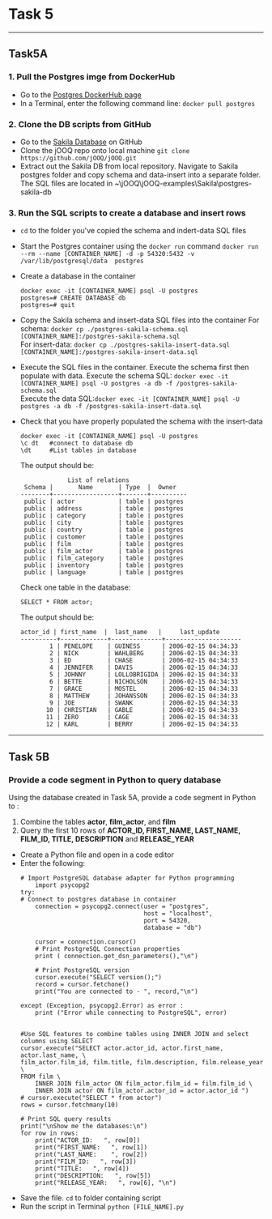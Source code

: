 #   Task 5
****
##  Task5A
### 1. Pull the Postgres imge from DockerHub
-   Go to the [Postgres DockerHub page](https://hub.docker.com/_/postgres)
-   In a Terminal, enter the following command line:
    `docker pull postgres`

### 2. Clone the DB scripts from GitHub
-   Go to the [Sakila Database](https://github.com/jOOQ/jOOQ/tree/master/jOOQ-examples/Sakila/postgres-sakila-db) on GitHub
-   Clone the jOOQ repo onto local machine
    `git clone https://github.com/jOOQ/jOOQ.git`
-   Extract out the Sakila DB from local repository. Navigate to Sakila postgres folder and copy schema and data-insert into a separate folder. The SQL files are located in ~\jOOQ\jOOQ-examples\Sakila\postgres-sakila-db

### 3. Run the SQL scripts to create a database and insert rows
-   `cd` to the folder you've copied the schema and indert-data SQL files
-   Start the Postgres container using the `docker run` command
    `docker run --rm --name [CONTAINER_NAME] -d -p 54320:5432 -v /var/lib/postgresql/data  postgres`
-   Create a database in the container
    ```    
    docker exec -it [CONTAINER_NAME] psql -U postgres
    postgres=# CREATE DATABASE db
    postgres=# quit
    ```
-   Copy the Sakila schema and insert-data SQL files into the container
    For schema: `docker cp ./postgres-sakila-schema.sql [CONTAINER_NAME]:/postgres-sakila-schema.sql` <br />
    For insert-data: `docker cp ./postgres-sakila-insert-data.sql [CONTAINER_NAME]:/postgres-sakila-insert-data.sql`

-   Execute the SQL files in the container. Execute the schema first then populate with data.
    Execute the schema SQL: `docker exec -it [CONTAINER_NAME] psql -U postgres -a db -f /postgres-sakila-schema.sql` <br />
    Execute the data SQL:`docker exec -it [CONTAINER_NAME] psql -U postgres -a db -f /postgres-sakila-insert-data.sql`

-   Check that you have properly populated the schema with the insert-data
    ```
    docker exec -it [CONTAINER_NAME] psql -U postgres
    \c dt   #connect to database db
    \dt     #List tables in database
    ```    
    The output  should be:
    ```
                 List of relations
     Schema |       Name       | Type  |  Owner
    --------+------------------+-------+----------
     public | actor            | table | postgres
     public | address          | table | postgres
     public | category         | table | postgres
     public | city             | table | postgres
     public | country          | table | postgres
     public | customer         | table | postgres
     public | film             | table | postgres
     public | film_actor       | table | postgres
     public | film_category    | table | postgres
     public | inventory        | table | postgres
     public | language         | table | postgres
    ```

    Check one table in the database:
    ```
    SELECT * FROM actor;
    ```
    The output should be:
    ```
    actor_id | first_name  |  last_name   |     last_update     
    ----------+-------------+--------------+---------------------
            1 | PENELOPE    | GUINESS      | 2006-02-15 04:34:33
            2 | NICK        | WAHLBERG     | 2006-02-15 04:34:33
            3 | ED          | CHASE        | 2006-02-15 04:34:33
            4 | JENNIFER    | DAVIS        | 2006-02-15 04:34:33
            5 | JOHNNY      | LOLLOBRIGIDA | 2006-02-15 04:34:33
            6 | BETTE       | NICHOLSON    | 2006-02-15 04:34:33
            7 | GRACE       | MOSTEL       | 2006-02-15 04:34:33
            8 | MATTHEW     | JOHANSSON    | 2006-02-15 04:34:33
            9 | JOE         | SWANK        | 2006-02-15 04:34:33
           10 | CHRISTIAN   | GABLE        | 2006-02-15 04:34:33
           11 | ZERO        | CAGE         | 2006-02-15 04:34:33
           12 | KARL        | BERRY        | 2006-02-15 04:34:33
    ```


****
##  Task 5B
### Provide a code segment in Python to query database
Using the database created in Task 5A, provide a code segment in Python to :
1. Combine the tables **actor**, **film_actor**, and **film**
2. Query the first 10 rows of **ACTOR_ID, FIRST_NAME, LAST_NAME, FILM_ID, TITLE, DESCRIPTION** and **RELEASE_YEAR**

-   Create a Python file and open in a code editor
-   Enter the following:
    ```
    # Import PostgreSQL database adapter for Python programming
        import psycopg2
    try:
    # Connect to postgres database in container
        connection = psycopg2.connect(user = "postgres",
                                      host = "localhost",
                                      port = 54320,
                                      database = "db")

        cursor = connection.cursor()
        # Print PostgreSQL Connection properties
        print ( connection.get_dsn_parameters(),"\n")

        # Print PostgreSQL version
        cursor.execute("SELECT version();")
        record = cursor.fetchone()
        print("You are connected to - ", record,"\n")

    except (Exception, psycopg2.Error) as error :
        print ("Error while connecting to PostgreSQL", error)


    #Use SQL features to combine tables using INNER JOIN and select columns using SELECT
    cursor.execute("SELECT actor.actor_id, actor.first_name, actor.last_name, \
    film_actor.film_id, film.title, film.description, film.release_year \
    FROM film \
        INNER JOIN film_actor ON film_actor.film_id = film.film_id \
        INNER JOIN actor ON film_actor.actor_id = actor.actor_id ")
    # cursor.execute("SELECT * from actor")
    rows = cursor.fetchmany(10)

    # Print SQL query results
    print("\nShow me the databases:\n")
    for row in rows:
        print("ACTOR_ID:   ", row[0])
        print("FIRST_NAME:   ", row[1])
        print("LAST_NAME:    ", row[2])
        print("FILM_ID:   ", row[3])
        print("TITLE:   ", row[4])
        print("DESCRIPTION:   ", row[5])
        print("RELEASE_YEAR:   ", row[6], "\n")

    ```
-   Save the file. `cd` to folder containing script
-   Run the script in Terminal
    `python [FILE_NAME].py`
